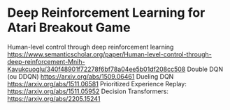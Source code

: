 # Deep Reinforcement Learning for Atari Breakout Game
Human-level control through deep reinforcement learning https://www.semanticscholar.org/paper/Human-level-control-through-deep-reinforcement-Mnih-Kavukcuoglu/340f48901f72278f6bf78a04ee5b01df208cc508
Double DQN (ou DDQN) https://arxiv.org/abs/1509.06461
Dueling DQN https://arxiv.org/abs/1511.06581
Prioritized Experience Replay: https://arxiv.org/abs/1511.05952
Decision Transformers: https://arxiv.org/abs/2205.15241
